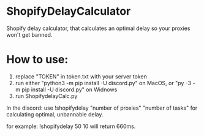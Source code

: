# ShopifyDelayCalculator
Shopify delay calculator, that calculates an optimal delay so your proxies won't get banned.

# How to use:
1. replace "TOKEN" in token.txt with your server token
2. run either "python3 -m pip install -U discord.py" on MacOS, or "py -3 -m pip install -U discord.py" on Widnows
3. run ShopifydelayCalc.py

In the discord:
use !shopifydelay "number of proxies" "number of tasks" for calculating optimal, unbannable delay.

for example: !shopifydelay 50 10 will return 660ms.
